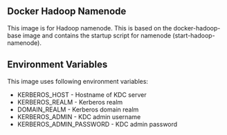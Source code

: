 ## Docker Hadoop Namenode
This image is for Hadoop namenode. 
This is based on the docker-hadoop-base image and contains the startup script for namenode (start-hadoop-namenode).

## Environment Variables
This image uses following environment variables:
* KERBEROS_HOST - Hostname of KDC server
* KERBEROS_REALM - Kerberos realm
* DOMAIN_REALM - Kerberos domain realm
* KERBEROS_ADMIN - KDC admin username
* KERBEROS_ADMIN_PASSWORD - KDC admin password